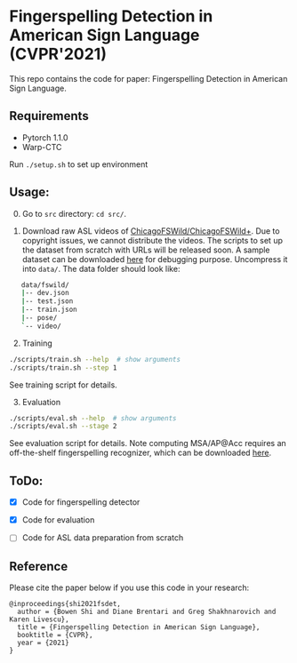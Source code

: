 # Fingerspelling Detection in American Sign Language (CVPR'2021)
This repo contains the code for paper: Fingerspelling Detection in American Sign Language.

## Requirements
* Pytorch 1.1.0
* Warp-CTC

Run `./setup.sh` to set up environment

## Usage:
0. Go to `src` directory: `cd src/`.

1. Download raw ASL videos of [ChicagoFSWild/ChicagoFSWild+](https://ttic.uchicago.edu/~klivescu/ChicagoFSWild.htm). Due to copyright issues, we cannot distribute the videos. The scripts to set up the dataset from scratch with URLs will be released soon. A sample dataset can be downloaded [here](https://drive.google.com/file/d/1KFmtiwZh7ehuAdiCQYoivtK__f9Rej81/view?usp=sharing) for debugging purpose. Uncompress it into `data/`. The data folder should look like:

```sh
   data/fswild/
   |-- dev.json
   |-- test.json
   |-- train.json
   |-- pose/
   `-- video/
```

2.  Training
```sh
./scripts/train.sh --help  # show arguments
./scripts/train.sh --step 1
```
See training script for details.

3. Evaluation
```sh
./scripts/eval.sh --help  # show arguments
./scripts/eval.sh --stage 2
```
See evaluation script for details. Note computing MSA/AP@Acc requires an off-the-shelf fingerspelling recognizer, which can be downloaded [here](https://drive.google.com/file/d/1M4hdgZNlEVqkRZW75ItWg0seReq7GGAq/view?usp=sharing).

## ToDo:
- [x] Code for fingerspelling detector
- [x] Code for evaluation
- [ ] Code for ASL data preparation from scratch


## Reference

Please cite the paper below if you use this code in your research:

    @inproceedings{shi2021fsdet,
      author = {Bowen Shi and Diane Brentari and Greg Shakhnarovich and Karen Livescu},
      title = {Fingerspelling Detection in American Sign Language},
      booktitle = {CVPR},
      year = {2021}
    }
